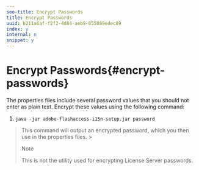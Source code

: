 ```yaml
---
seo-title: Encrypt Passwords
title: Encrypt Passwords
uuid: b211a6af-f2f2-4d84-aeb9-855089edec89
index: y
internal: n
snippet: y
---
```


# Encrypt Passwords{#encrypt-passwords}

The properties files include several password values that you should not enter as plain text. Encrypt these values using the following command: 

1. `java -jar adobe-flashaccess-i15n-setup.jar password`
>This command will output an encrypted password, which you then use in the properties files. >
>>[!NOTE]
>>
>>This is not the utility used for encrypting License Server passwords. 
>

